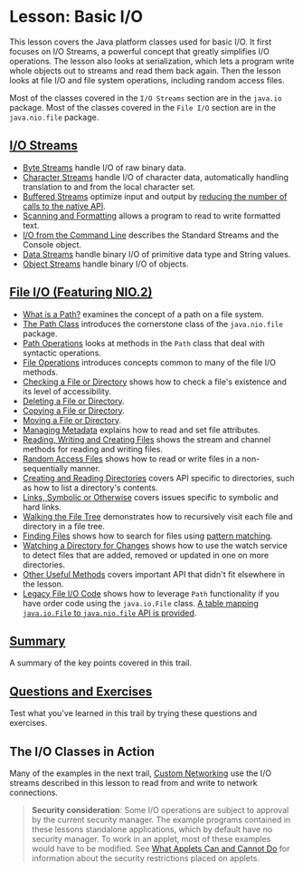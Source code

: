 # Lesson: Basic I/O

This lesson covers the Java platform classes used for basic I/O. It first focuses on I/O Streams, a powerful concept that greatly simplifies I/O operations. The lesson also looks at serialization, which lets a program write whole objects out to streams and read them back again. Then the lesson looks at file I/O and file system operations, including random access files.

Most of the classes covered in the `I/O Streams` section are in the `java.io` package. Most of the classes covered in the `File I/O` section are in the `java.nio.file` package.

## [I/O Streams](./streams.md)

* [Byte Streams](./bytestreams.md) handle I/O of raw binary data.
* [Character Streams](charstreams.md) handle I/O of character data, automatically handling translation to and from the local character set.
* [Buffered Streams]() optimize input and output by <u>reducing the number of calls to the native API</u>.
* [Scanning and Formatting]() allows a program to read to write formatted text.
* [I/O from the Command Line]() describes the Standard Streams and the Console object.
* [Data Streams]() handle binary I/O of primitive data type and String values.
* [Object Streams]() handle binary I/O of objects.

## [File I/O (Featuring NIO.2)]()

* [What is a Path?]() examines the concept of a path on a file system.
* [The Path Class]() introduces the cornerstone class of the `java.nio.file` package.
* [Path Operations]() looks at methods in the `Path` class that deal with syntactic operations.
* [File Operations]() introduces concepts common to many of the file I/O methods.
* [Checking a File or Directory]() shows how to check a file's existence and its level of accessibility.
* [Deleting a File or Directory]().
* [Copying a File or Directory]().
* [Moving a File or Directory]().
* [Managing Metadata]() explains how to read and set file attributes.
* [Reading, Writing and Creating Files]() shows the stream and channel methods for reading and writing files.
* [Random Access Files]() shows how to read or write files in a non-sequentially manner.
* [Creating and Reading Directories]() covers API specific to directories, such as how to list a directory's contents.
* [Links, Symbolic or Otherwise]() covers issues specific to symbolic and hard links.
* [Walking the File Tree]() demonstrates how to recursively visit each file and directory in a file tree.
* [Finding Files]() shows how to search for files using <u>pattern matching</u>.
* [Watching a Directory for Changes]() shows how to use the watch service to detect files that are added, removed or updated in one on more directories.
* [Other Useful Methods]() covers important API that didn't fit elsewhere in the lesson.
* [Legacy File I/O Code]() shows how to leverage `Path` functionality if you have order code using the `java.io.File` class. <u>A table mapping `java.io.File` to `java.nio.file` API is provided</u>.

## [Summary]()

A summary of the key points covered in this trail.

## [Questions and Exercises]()

Test what you've learned in this trail by trying these questions and exercises.

## The I/O Classes in Action

Many of the examples in the next trail, [Custom Networking]() use the I/O streams described in this lesson to read from and write to network connections.

> **Security consideration**: Some I/O operations are subject to approval by the current security manager. The example programs contained in these lessons standalone applications, which by default have no security manager. To work in an applet, most of these examples would have to be modified. See [What Applets Can and Cannot Do]() for information about the security restrictions placed on applets.





































